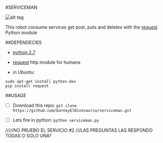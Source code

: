 #SERVICEMAN

![alt tag](https://www.colourbox.com/preview/3089212-serviceman-with-hand-drill.jpg)

This robot consume services get post, puts and deletes with the [request](http://docs.python-requests.org/en/master/user/quickstart/) Python module

##DEPENDECIES
* [python 2.7](https://www.python.org/downloads/)
* [request](http://docs.python-requests.org/en/master/) http module for humans

* in Ubuntu:

```
sudo apt-get install python-dev
pip install request
```


##USAGE

- [ ] Download this repo: `git clone https://github.com/barneyElDinosaurio/serviceman.git`
- [ ] Lets fire in python: `python serviceman.py`


/////NO PRUEBO EL SERVICIO #2
///LAS PREGUNTAS LAS RESPONDO TODAS O SOLO UNA?